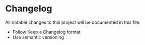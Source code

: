 # Changelog

All notable changes to this project will be documented in this file.

- Follow Keep a Changelog format
- Use semantic versioning
